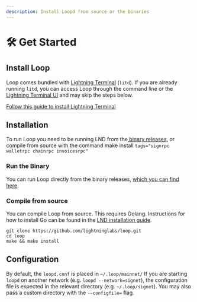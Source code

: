 ```yaml
---
description: Install Loopd from source or the binaries
---
```


# 🛠️ Get Started

## Install Loop <a href="#docs-internal-guid-a15d1019-7fff-cd65-8961-f4145a3bd0d5" id="docs-internal-guid-a15d1019-7fff-cd65-8961-f4145a3bd0d5"></a>

Loop comes bundled with [Lightning Terminal](../lightning-terminal/) (`litd`). If you are already running `litd`, you can access Loop through the command line or the [Lightning Terminal UI](../lightning-terminal/connect.md) and may skip the steps below.

[Follow this guide to install Lightning Terminal](../lightning-terminal/get-lit.md)

## Installation

To run Loop you need to be running LND from the[ binary releases](https://github.com/lightningnetwork/lnd/releases), or compile from source with the command make install `tags="signrpc walletrpc chainrpc invoicesrpc"`

### Run the Binary <a href="#docs-internal-guid-42583cca-7fff-ed7e-46c6-2304f786c1e8" id="docs-internal-guid-42583cca-7fff-ed7e-46c6-2304f786c1e8"></a>

You can run Loop directly from the binary releases, [which you can find here](https://github.com/lightninglabs/loop/releases).

### Compile from source

You can compile Loop from source. This requires Golang. Instructions for how to install Go can be found in the [LND installation guide](../lnd/run-lnd.md).

`git clone https://github.com/lightninglabs/loop.git`\
`cd loop`\
`make && make install`

## Configuration

By default, the `loopd.conf` is placed in `~/.loop/mainnet/` If you are starting `loopd` on another network (e.g. `loopd --network=signet`), the configuration file is expected in the relevant directory (e.g. `~/.loop/signet`). You may also pass a custom directory with the `--configfile=` flag.
